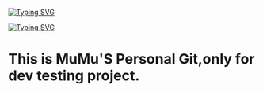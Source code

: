 <a href="https://git.io/typing-svg"><img src="https://readme-typing-svg.herokuapp.com?font=Fira+Code&size=30&duration=2500&pause=500&center=true&vCenter=true&multiline=true&width=435&lines=Less+is+more." alt="Typing SVG" /></a>

<a href="https://git.io/typing-svg"><img src="https://readme-typing-svg.herokuapp.com?font=Fira+Code&size=25&pause=1000&center=true&vCenter=true&width=435&lines=Always+believe+something;wonderful+is+going+to+" alt="Typing SVG" /></a>


<h1>This is MuMu'S Personal Git,only for dev testing project.</h1>
